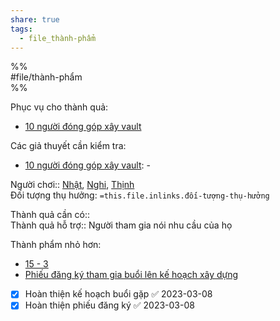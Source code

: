 ```yaml
---  
share: true  
tags:  
  - file_thành-phẩm  
---  
```

  
%%  
#file/thành-phẩm  
%%  
  
Phục vụ cho thành quả:  
- [10 người đóng góp xây vault](../../2%20Th%C3%A0nh%20qu%E1%BA%A3%20mong%20mu%E1%BB%91n/Ng%C6%B0%E1%BB%9Di%20d%C3%B9ng%20%C4%91%C3%B3ng%20g%C3%B3p%20cho%20d%E1%BB%B1%20%C3%A1n/10%20ng%C6%B0%E1%BB%9Di%20%C4%91%C3%B3ng%20g%C3%B3p%20x%C3%A2y%20vault.md#)  
  
Các giả thuyết cần kiểm tra:  
- [10 người đóng góp xây vault](../../2%20Th%C3%A0nh%20qu%E1%BA%A3%20mong%20mu%E1%BB%91n/Ng%C6%B0%E1%BB%9Di%20d%C3%B9ng%20%C4%91%C3%B3ng%20g%C3%B3p%20cho%20d%E1%BB%B1%20%C3%A1n/10%20ng%C6%B0%E1%BB%9Di%20%C4%91%C3%B3ng%20g%C3%B3p%20x%C3%A2y%20vault.md#): \-  
  
Người chơi:: [Nhật](../../4%20C%C3%A1c%20b%C3%AAn%20li%C3%AAn%20quan/C%C3%A1%20nh%C3%A2n%20c%E1%BB%A5%20th%E1%BB%83/Nh%E1%BA%ADt.md#), [Nghi](Nghi.md#), [Thịnh](Th%E1%BB%8Bnh.md#)  
Đối tượng thụ hưởng: `=this.file.inlinks.đối-tượng-thụ-hưởng`  
  
  
Thành quả cần có::   
Thành quả hỗ trợ:: Người tham gia nói nhu cầu của họ  
  
Thành phẩm nhỏ hơn:  
- [15 - 3](./15%20-%203.md#)  
- [Phiếu đăng ký tham gia buổi lên kế hoạch xây dựng](./Phi%E1%BA%BFu%20%C4%91%C4%83ng%20k%C3%BD%20tham%20gia%20bu%E1%BB%95i%20l%C3%AAn%20k%E1%BA%BF%20ho%E1%BA%A1ch%20x%C3%A2y%20d%E1%BB%B1ng.md#)  
  
  
- [x] Hoàn thiện kế hoạch buổi gặp ✅ 2023-03-08  
- [x] Hoàn thiện phiếu đăng ký ✅ 2023-03-08  
